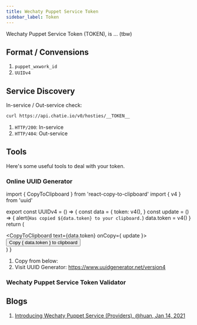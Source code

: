 ```yaml
---
title: Wechaty Puppet Service Token
sidebar_label: Token
---
```


Wechaty Puppet Service Token (TOKEN), is ... (tbw)

## Format / Convensions

1. `puppet_wxwork_id`
1. `UUIDv4`

## Service Discovery

In-service / Out-service check:

```sh
curl https://api.chatie.io/v0/hosties/__TOKEN__
```

1. `HTTP/200`: In-service
1. `HTTP/404`: Out-service

## Tools

Here's some useful tools to deal with your token.

### Online UUID Generator

import { CopyToClipboard } from 'react-copy-to-clipboard'
import { v4 } from 'uuid'

export const UUIDv4 = () => {
  const data = {
    token: v4(),
  }
  const update = () => {
    alert(`Has copied ${data.token} to your clipboard.`)
    data.token = v4()
  }
  return (
    <div>
      <CopyToClipboard text={data.token}
        onCopy={ update }>
        <button>Copy { data.token } to clipboard</button>
      </CopyToClipboard>
    </div>
  )
}

1. Copy from below:
    <UUIDv4 />
2. Visit UUID Generator:
    <https://www.uuidgenerator.net/version4>

### Wechaty Puppet Service Token Validator

<!-- TODO: huan(202104) -->

## Blogs

1. [Introducing Wechaty Puppet Service (Providers), @huan, Jan 14, 2021](https://wechaty.js.org/2021/01/14/wechaty-puppet-service/)

